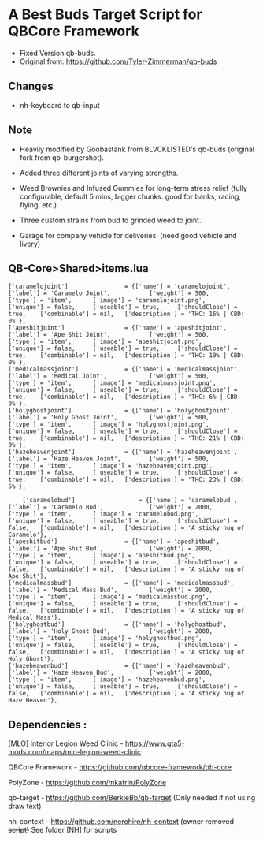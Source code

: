 # A Best Buds Target Script for QBCore Framework

- Fixed Version qb-buds.
- Original from: https://github.com/Tyler-Zimmerman/qb-buds
## Changes
- nh-keyboard to qb-input


## Note

- Heavily modified by Goobastank from BLVCKLISTED's qb-buds (original fork from qb-burgershot). 

- Added three different joints of varying strengths.

- Weed Brownies and Infused Gummies for long-term stress relief (fully configurable, default 5 mins, bigger chunks. good for banks, racing, flying, etc.)

- Three custom strains from bud to grinded weed to joint.

- Garage for company vehicle for deliveries. (need good vehicle and livery)


## QB-Core>Shared>items.lua
	['caramelojoint'] 				 = {['name'] = 'caramelojoint', 			  	['label'] = 'Caramelo Joint', 			['weight'] = 500, 		['type'] = 'item', 		['image'] = 'caramelojoint.png', 		['unique'] = false, 	['useable'] = true, 	['shouldClose'] = true,    ['combinable'] = nil,   ['description'] = 'THC: 16% | CBD: 0%'},
	['apeshitjoint'] 				 = {['name'] = 'apeshitjoint', 			  	  	['label'] = 'Ape Shit Joint', 			['weight'] = 500, 		['type'] = 'item', 		['image'] = 'apeshitjoint.png', 		['unique'] = false, 	['useable'] = true, 	['shouldClose'] = true,    ['combinable'] = nil,   ['description'] = 'THC: 19% | CBD: 0%'},
	['medicalmassjoint'] 			 = {['name'] = 'medicalmassjoint', 			  	['label'] = 'Medical Joint', 			['weight'] = 500, 		['type'] = 'item', 		['image'] = 'medicalmassjoint.png', 	['unique'] = false, 	['useable'] = true, 	['shouldClose'] = true,    ['combinable'] = nil,   ['description'] = 'THC: 6% | CBD: 9%'},
	['holyghostjoint'] 				 = {['name'] = 'holyghostjoint', 			  	['label'] = 'Holy Ghost Joint', 		['weight'] = 500, 		['type'] = 'item', 		['image'] = 'holyghostjoint.png', 		['unique'] = false, 	['useable'] = true, 	['shouldClose'] = true,    ['combinable'] = nil,   ['description'] = 'THC: 21% | CBD: 0%'},
	['hazeheavenjoint'] 			 = {['name'] = 'hazeheavenjoint', 			  	['label'] = 'Haze Heaven Joint', 		['weight'] = 500, 		['type'] = 'item', 		['image'] = 'hazeheavenjoint.png', 		['unique'] = false, 	['useable'] = true, 	['shouldClose'] = true,    ['combinable'] = nil,   ['description'] = 'THC: 23% | CBD: 5%'},
	
		['caramelobud'] 			 	 = {['name'] = 'caramelobud', 			 		['label'] = 'Caramelo Bud', 			['weight'] = 2000, 		['type'] = 'item', 		['image'] = 'caramelobud.png', 			['unique'] = false, 	['useable'] = true, 	['shouldClose'] = false,   ['combinable'] = nil,   ['description'] = 'A sticky nug of Caramelo'},
	['apeshitbud'] 				  	 = {['name'] = 'apeshitbud', 			 		['label'] = 'Ape Shit Bud', 			['weight'] = 2000, 		['type'] = 'item', 		['image'] = 'apeshitbud.png', 			['unique'] = false, 	['useable'] = true, 	['shouldClose'] = false,   ['combinable'] = nil,   ['description'] = 'A sticky nug of Ape Shit'},
	['medicalmassbud'] 			 	 = {['name'] = 'medicalmassbud', 			 	['label'] = 'Medical Mass Bud', 		['weight'] = 2000, 		['type'] = 'item', 		['image'] = 'medicalmassbud.png', 		['unique'] = false, 	['useable'] = true, 	['shouldClose'] = false,   ['combinable'] = nil,   ['description'] = 'A sticky nug of Medical Mass'},
	['holyghostbud'] 				 = {['name'] = 'holyghostbud', 			 		['label'] = 'Holy Ghost Bud', 			['weight'] = 2000, 		['type'] = 'item', 		['image'] = 'holyghostbud.png', 		['unique'] = false, 	['useable'] = true, 	['shouldClose'] = false,   ['combinable'] = nil,   ['description'] = 'A sticky nug of Holy Ghost'},
	['hazeheavenbud'] 				 = {['name'] = 'hazeheavenbud', 			 	['label'] = 'Haze Heaven Bud', 			['weight'] = 2000, 		['type'] = 'item', 		['image'] = 'hazeheavenbud.png', 		['unique'] = false, 	['useable'] = true, 	['shouldClose'] = false,   ['combinable'] = nil,   ['description'] = 'A sticky nug of Haze Heaven'},

## Dependencies :

[MLO] Interior Legion Weed Clinic - https://www.gta5-mods.com/maps/mlo-legion-weed-clinic

QBCore Framework - https://github.com/qbcore-framework/qb-core

PolyZone - https://github.com/mkafrin/PolyZone

qb-target - https://github.com/BerkieBb/qb-target (Only needed if not using draw text)

nh-context - ~~https://github.com/nerohiro/nh-context (owner removed script)~~ See folder [NH] for scripts


